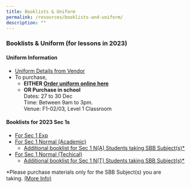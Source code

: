 ```yaml
---
title: Booklists & Uniform
permalink: /resources/booklists-and-uniform/
description: ""
---
```

### Booklists & Uniform (for lessons in 2023)

#### Uniform Information

*   [Uniform Details from Vendor](/files/2023-SALES-OF-SCHOOL-UNIFORM.pdf)
*   To purchase,
    *   **EITHER [Order uniform online here](https://shop.shanghai-uniforms.com/product-category/woodlands-secondary)**
    *   **OR Purchase in school**  
        Dates: 27 to 30 Dec  
        Time: Between 9am to 3pm.  
        Venue: F1-02/03, Level 1 Classroom


#### Booklists for 2023 Sec 1s

*   [For Sec 1 Exp](/files/WDL-2023-S1-EXP-Booklist.pdf)
*   [For Sec 1 Normal (Academic)](/files/WDL-2023-S1-NA-Booklist.pdf)
    *   [Additional booklist for Sec 1 N(A) Students taking SBB Subject(s)\*](/files/WDL-2023-S1-NA-SBB-Booklist.pdf)
*   [For Sec 1 Normal (Techical)](/files/WDL-2023-S1-NT-Booklist.pdf)
    *   [Additional booklist for Sec 1 N(T) Students taking SBB Subject(s)\*](/files/WDL-2023-S1-NT-SBB-Booklist.pdf)

\*Please purchase materials only for the SBB Subject(s) you are taking. [(More Info)](https://woodlandssec.moe.edu.sg/wp-content/uploads/2020/12/sbb-buy-textbook-advisory.pdf)